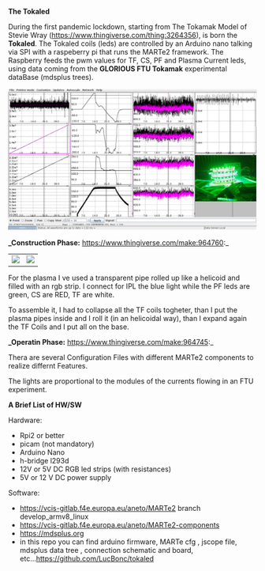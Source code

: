 **The Tokaled**

During the first pandemic lockdown, starting from The Tokamak Model of Stevie Wray (https://www.thingiverse.com/thing:3264356), is
born the **Tokaled**.
The Tokaled coils (leds) are controlled by an Arduino nano talking via SPI with a raspeberry pi that runs the MARTe2 framework.
The Raspberry feeds the pwm values for TF, CS, PF and Plasma Current leds, using data coming from the **GLORIOUS FTU Tokamak** experimental dataBase (mdsplus trees).

<img src="Doc/images/tokaleds.jpg">

**_Construction Phase:** https://www.thingiverse.com/make:964760:_

<table halign="center">
<tr>
<td>
<img width="400" heigth="600" src="https://cdn.thingiverse.com/assets/ab/a1/7f/a8/e3/build1.jpg"></center>
</td>
<td>
 <img width="400" heigth="400" src="https://cdn.thingiverse.com/assets/29/c4/8c/bd/b1/WhatsApp_Image_2021-09-01_at_15.08.24.jpeg">
</td>
</tr>
</table>

For the plasma I ve used a transparent pipe rolled up like a helicoid and filled
with an rgb strip.  I connect for IPL the blue light while the PF leds are green, CS are RED, TF are white.

To assemble it, I had to collapse all the TF coils togheter, than I put the plasma pipes inside and I roll it (in an helicoidal way), than I expand again the TF Coils and I put all on the base.


**_Operatin Phase:** https://www.thingiverse.com/make:964745:_

Thera are several Configuration Files with different MARTe2 components to realize differnt Features.
 

The lights are proportional to the modules of the currents flowing in an FTU experiment.

**A Brief List of HW/SW**

Hardware:
- Rpi2 or better
- picam (not mandatory)
- Arduino Nano
- h-bridge l293d
- 12V or 5V DC RGB led strips (with resistances)
- 5V or 12 V DC power supply

Software:

- https://vcis-gitlab.f4e.europa.eu/aneto/MARTe2 branch develop_armv8_linux
- https://vcis-gitlab.f4e.europa.eu/aneto/MARTe2-components
- https://mdsplus.org
- in this repo you can find arduino firmware, MARTe cfg , jscope file, mdsplus data tree , connection schematic and board, etc...https://github.com/LucBonc/tokaled


